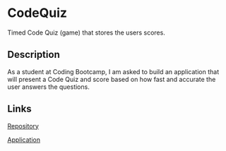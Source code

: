# CodeQuiz
Timed Code Quiz (game) that stores the users  scores.

## Description

As a student at Coding Bootcamp, I am asked to build an application that will 
present a Code Quiz and score based on how fast and accurate the user answers the 
questions.

## Links
[Repository](https://github.com/CodeMaster-jab/CodeQuiz)

[Application](https://codemaster-jab.github.io/CodeQuiz/)

